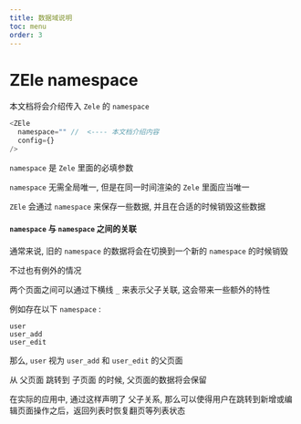 ```yaml
---
title: 数据域说明
toc: menu
order: 3
---
```


# ZEle namespace

本文档将会介绍传入 `Zele` 的 `namespace`

```javascript
<ZEle
  namespace="" //  <---- 本文档介绍内容
  config={}
/>
```

`namespace` 是 `Zele` 里面的必填参数

`namespace` 无需全局唯一, 但是在同一时间渲染的 `Zele` 里面应当唯一

`ZEle` 会通过 `namespace` 来保存一些数据, 并且在合适的时候销毁这些数据

#### `namespace` 与 `namespace` 之间的关联

通常来说, 旧的 `namespace` 的数据将会在切换到一个新的 `namespace` 的时候销毁

不过也有例外的情况

两个页面之间可以通过下横线 `_` 来表示父子关联, 这会带来一些额外的特性

例如存在以下 `namespace` :

```
user
user_add
user_edit
```

那么, `user` 视为 `user_add` 和 `user_edit` 的父页面

从 父页面 跳转到 子页面 的时候, 父页面的数据将会保留

在实际的应用中, 通过这样声明了 父子关系, 那么可以使得用户在跳转到新增或编辑页面操作之后，返回列表时恢复翻页等列表状态
